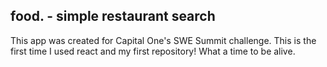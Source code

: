 ## food. - simple restaurant search
This app was created for Capital One's SWE Summit challenge. This is the first time I used react and my first repository! What a time to be alive.


